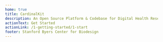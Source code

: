 ```yaml
---
home: true
title: CardinalKit
description: An Open Source Platform & Codebase for Digital Health Research and Applications
actionText: Get Started
actionLink: /1-getting-started/1-start
footer: Stanford Byers Center for Biodesign
---
```

<!-- 
### Robust Research and Health Features.

```bash
# install vuepress
yarn global add vuepress # OR npm install -g vuepress

# install theme
yarn global add vuepress-theme-api # OR npm install -g vuepress-theme-api

# create a markdown file and write something
echo '# Hello, World.' > Hello.md

# start writing
vuepress dev

# build to static files
vuepress build
```

::: tip
VuePress requires [Node.js](http://nodejs.org/) >= 8.
::: -->
<!-- 
<Section>

## Robust Research and Health Features.

CardinalKit is an iOS framework for digital health innovators and institutions designed to accelerate rapid prototyping of digital health applications by reducing costs by as much as 75% (~$150,000) and timelines by 12 months.

+ No-code configuration and setup for accelerated development.

+ Informed consent process and survey generation using ResearchKit.

+ Track day-to-day adherence with CareKit.

+ Monitor health data with HealthKit.

+ Collect movement data using CoreMotion.

+ Automatic data collection and serialization using Firebase.

+ HIPAA-compliant authentication methods, from Sign in with Apple to passwordless login.

+ Simple and safe database schema for universal institution adoption.

<br>

<Button type="light" to="/getting-started/">Getting Started</Button>

</Section> -->
